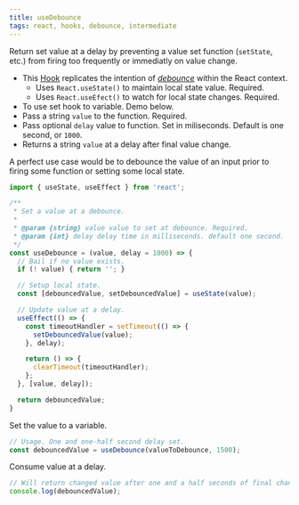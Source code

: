 ```yaml
---
title: useDebounce
tags: react, hooks, debounce, intermediate
---
```


Return set value at a delay by preventing a value set function (`setState`, etc.) from firing too frequently or immediatly on value change.

- This [Hook](https://reactjs.org/docs/hooks-custom.html) replicates the intention of [*debounce*](https://davidwalsh.name/function-debounce) within the React context.
  - Uses `React.useState()` to maintain local state value. Required.
  - Uses `React.useEfect()` to watch for local state changes. Required.
- To use set hook to variable. Demo below.
- Pass a string `value` to the function. Required.
- Pass optional `delay` value to function. Set in miliseconds. Default is one second, or `1000`.
- Returns a string `value` at a delay after final value change.

A perfect use case would be to debounce the value of an input prior to firing some function or setting some local state.

```js
import { useState, useEffect } from 'react';

/**
 * Set a value at a debounce.
 *
 * @param {string} value value to set at debounce. Required.
 * @param {int} delay delay time in milliseconds. default one second.
 */
const useDebounce = (value, delay = 1000) => {
  // Bail if no value exists.
  if (! value) { return ''; }

  // Setup local state.
  const [debouncedValue, setDebouncedValue] = useState(value);

  // Update value at a delay.
  useEffect(() => {
    const timeoutHandler = setTimeout(() => {
      setDebouncedValue(value);
    }, delay);

    return () => {
      clearTimeout(timeoutHandler);
    };
  }, [value, delay]);

  return debouncedValue;
}
```

Set the value to a variable.
```js
// Usage. One and one-half second delay set.
const debouncedValue = useDebounce(valueToDebounce, 1500);
```

Consume value at a delay.
```js
// Will return changed value after one and a half seconds of final change.
console.log(debouncedValue);
```

